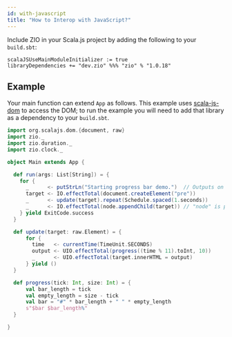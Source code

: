 ```yaml
---
id: with-javascript
title: "How to Interop with JavaScript?"
---
```


Include ZIO in your Scala.js project by adding the following to your `build.sbt`:

```
scalaJSUseMainModuleInitializer := true
libraryDependencies += "dev.zio" %%% "zio" % "1.0.18"
```

## Example

Your main function can extend `App` as follows.
This example uses [scala-js-dom](https://github.com/scala-js/scala-js-dom) to access the DOM; to run the example you
will need to add that library as a dependency to your `build.sbt`.

```scala
import org.scalajs.dom.{document, raw}
import zio._
import zio.duration._
import zio.clock._

object Main extends App {

  def run(args: List[String]) = {
    for {
      _      <- putStrLn("Starting progress bar demo.")  // Outputs on browser console log.
      target <- IO.effectTotal(document.createElement("pre"))
      _      <- update(target).repeat(Schedule.spaced(1.seconds))
      _      <- IO.effectTotal(node.appendChild(target)) // "node" is provided in this page by mdoc.
    } yield ExitCode.success
  }

  def update(target: raw.Element) = {
      for {
        time   <- currentTime(TimeUnit.SECONDS)
        output <- UIO.effectTotal(progress((time % 11).toInt, 10))
        _      <- UIO.effectTotal(target.innerHTML = output)
      } yield ()
  }

  def progress(tick: Int, size: Int) = {
      val bar_length = tick
      val empty_length = size - tick
      val bar = "#" * bar_length + " " * empty_length
      s"$bar $bar_length%"
  }

}
```

